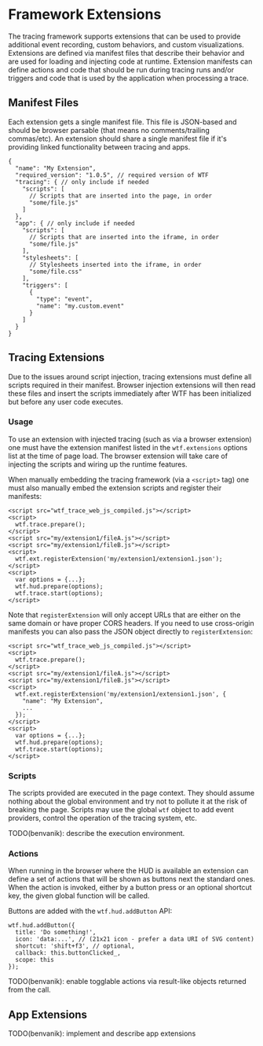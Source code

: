 # Framework Extensions

The tracing framework supports extensions that can be used to provide additional
event recording, custom behaviors, and custom visualizations. Extensions are
defined via manifest files that describe their behavior and are used for loading
and injecting code at runtime. Extension manifests can define actions and code
that should be run during tracing runs and/or triggers and code that is used
by the application when processing a trace.

## Manifest Files

Each extension gets a single manifest file. This file is JSON-based and should
be browser parsable (that means no comments/trailing commas/etc). An extension
should share a single manifest file if it's providing linked functionality
between tracing and apps.

    {
      "name": "My Extension",
      "required_version": "1.0.5", // required version of WTF
      "tracing": { // only include if needed
        "scripts": [
          // Scripts that are inserted into the page, in order
          "some/file.js"
        ]
      },
      "app": { // only include if needed
        "scripts": [
          // Scripts that are inserted into the iframe, in order
          "some/file.js"
        ],
        "stylesheets": [
          // Stylesheets inserted into the iframe, in order
          "some/file.css"
        ],
        "triggers": [
          {
            "type": "event",
            "name": "my.custom.event"
          }
        ]
      }
    }

## Tracing Extensions

Due to the issues around script injection, tracing extensions must define
all scripts required in their manifest. Browser injection extensions will then
read these files and insert the scripts immediately after WTF has been
initialized but before any user code executes.

### Usage

To use an extension with injected tracing (such as via a browser extension)
one must have the extension manifest listed in the `wtf.extensions` options
list at the time of page load. The browser extension will take care of injecting
the scripts and wiring up the runtime features.

When manually embedding the tracing framework (via a `<script>` tag) one must
also manually embed the extension scripts and register their manifests:

    <script src="wtf_trace_web_js_compiled.js"></script>
    <script>
      wtf.trace.prepare();
    </script>
    <script src="my/extension1/fileA.js"></script>
    <script src="my/extension1/fileB.js"></script>
    <script>
      wtf.ext.registerExtension('my/extension1/extension1.json');
    </script>
    <script>
      var options = {...};
      wtf.hud.prepare(options);
      wtf.trace.start(options);
    </script>

Note that `registerExtension` will only accept URLs that are either on the same
domain or have proper CORS headers. If you need to use cross-origin manifests
you can also pass the JSON object directly to `registerExtension`:

    <script src="wtf_trace_web_js_compiled.js"></script>
    <script>
      wtf.trace.prepare();
    </script>
    <script src="my/extension1/fileA.js"></script>
    <script src="my/extension1/fileB.js"></script>
    <script>
      wtf.ext.registerExtension('my/extension1/extension1.json', {
        "name": "My Extension",
        ...
      });
    </script>
    <script>
      var options = {...};
      wtf.hud.prepare(options);
      wtf.trace.start(options);
    </script>

### Scripts

The scripts provided are executed in the page context. They should assume
nothing about the global environment and try not to pollute it at the risk of
breaking the page. Scripts may use the global `wtf` object to add event
providers, control the operation of the tracing system, etc.

TODO(benvanik): describe the execution environment.

### Actions

When running in the browser where the HUD is available an extension can define
a set of actions that will be shown as buttons next the standard ones. When the
action is invoked, either by a button press or an optional shortcut key, the
given global function will be called.

Buttons are added with the `wtf.hud.addButton` API:

    wtf.hud.addButton({
      title: 'Do something!',
      icon: 'data:...', // (21x21 icon - prefer a data URI of SVG content)
      shortcut: 'shift+f3', // optional,
      callback: this.buttonClicked_,
      scope: this
    });

TODO(benvanik): enable togglable actions via result-like objects returned from
the call.

## App Extensions

TODO(benvanik): implement and describe app extensions
